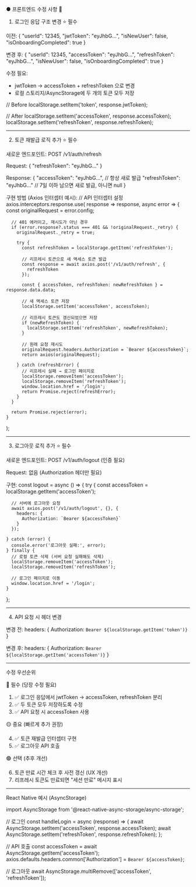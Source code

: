 ● 프론트엔드 수정 사항 📱

  1. 로그인 응답 구조 변경 ⭐ 필수

  이전:
  {
    "userId": 12345,
    "jwtToken": "eyJhbG...",
    "isNewUser": false,
    "isOnboardingCompleted": true
  }

  변경 후:
  {
    "userId": 12345,
    "accessToken": "eyJhbG...",
    "refreshToken": "eyJhbG...",
    "isNewUser": false,
    "isOnboardingCompleted": true
  }

  수정 필요:
  - jwtToken → accessToken + refreshToken 으로 변경
  - 로컬 스토리지/AsyncStorage에 두 개의 토큰 모두 저장

  // Before
  localStorage.setItem('token', response.jwtToken);

  // After
  localStorage.setItem('accessToken', response.accessToken);
  localStorage.setItem('refreshToken', response.refreshToken);

  ---
  2. 토큰 재발급 로직 추가 ⭐ 필수

  새로운 엔드포인트: POST /v1/auth/refresh

  Request:
  {
    "refreshToken": "eyJhbG..."
  }

  Response:
  {
    "accessToken": "eyJhbG...",  // 항상 새로 발급
    "refreshToken": "eyJhbG..."  // 7일 이하 남으면 새로 발급, 아니면 null
  }

  구현 방법 (Axios 인터셉터 예시):
  // API 인터셉터 설정
  axios.interceptors.response.use(
    response => response,
    async error => {
      const originalRequest = error.config;

      // 401 에러이고, 재시도가 아닌 경우
      if (error.response?.status === 401 && !originalRequest._retry) {
        originalRequest._retry = true;

        try {
          const refreshToken = localStorage.getItem('refreshToken');

          // 리프레시 토큰으로 새 액세스 토큰 발급
          const response = await axios.post('/v1/auth/refresh', {
            refreshToken
          });

          const { accessToken, refreshToken: newRefreshToken } = response.data.data;

          // 새 액세스 토큰 저장
          localStorage.setItem('accessToken', accessToken);

          // 리프레시 토큰도 갱신되었으면 저장
          if (newRefreshToken) {
            localStorage.setItem('refreshToken', newRefreshToken);
          }

          // 원래 요청 재시도
          originalRequest.headers.Authorization = `Bearer ${accessToken}`;
          return axios(originalRequest);

        } catch (refreshError) {
          // 리프레시 실패 → 로그인 페이지로
          localStorage.removeItem('accessToken');
          localStorage.removeItem('refreshToken');
          window.location.href = '/login';
          return Promise.reject(refreshError);
        }
      }

      return Promise.reject(error);
    }
  );

  ---
  3. 로그아웃 로직 추가 ⭐ 필수

  새로운 엔드포인트: POST /v1/auth/logout (인증 필요)

  Request: 없음 (Authorization 헤더만 필요)

  구현:
  const logout = async () => {
    try {
      const accessToken = localStorage.getItem('accessToken');

      // 서버에 로그아웃 요청
      await axios.post('/v1/auth/logout', {}, {
        headers: {
          Authorization: `Bearer ${accessToken}`
        }
      });

    } catch (error) {
      console.error('로그아웃 실패:', error);
    } finally {
      // 로컬 토큰 삭제 (서버 요청 실패해도 삭제)
      localStorage.removeItem('accessToken');
      localStorage.removeItem('refreshToken');

      // 로그인 페이지로 이동
      window.location.href = '/login';
    }
  };

  ---
  4. API 요청 시 헤더 변경

  변경 전:
  headers: {
    Authorization: `Bearer ${localStorage.getItem('token')}`
  }

  변경 후:
  headers: {
    Authorization: `Bearer ${localStorage.getItem('accessToken')}`
  }

  ---
  수정 우선순위

  🔴 필수 (당장 수정 필요)

  1. ✅ 로그인 응답에서 jwtToken → accessToken, refreshToken 분리
  2. ✅ 두 토큰 모두 저장하도록 수정
  3. ✅ API 요청 시 accessToken 사용

  🟡 중요 (빠르게 추가 권장)

  4. ✅ 토큰 재발급 인터셉터 구현
  5. ✅ 로그아웃 API 호출

  🟢 선택 (추후 개선)

  6. 토큰 만료 시간 체크 후 사전 갱신 (UX 개선)
  7. 리프레시 토큰도 만료되면 "세션 만료" 메시지 표시

  ---
  React Native 예시 (AsyncStorage)

  import AsyncStorage from '@react-native-async-storage/async-storage';

  // 로그인
  const handleLogin = async (response) => {
    await AsyncStorage.setItem('accessToken', response.accessToken);
    await AsyncStorage.setItem('refreshToken', response.refreshToken);
  };

  // API 호출
  const accessToken = await AsyncStorage.getItem('accessToken');
  axios.defaults.headers.common['Authorization'] = `Bearer ${accessToken}`;

  // 로그아웃
  await AsyncStorage.multiRemove(['accessToken', 'refreshToken']);